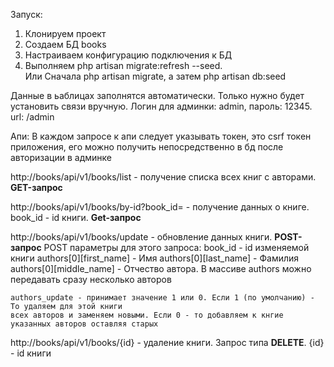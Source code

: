 Запуск:
1) Клонируем проект
2) Создаем БД books
3) Настраиваем конфигурацию подключения к БД
3) Выполняем php artisan migrate:refresh --seed. <br/>
Или Сначала php artisan migrate, а затем php artisan db:seed

Данные в ьаблицах заполнятся автоматически. Только нужно будет установить связи вручную.
Логин для админки: admin, пароль: 12345. url: /admin

Апи:
В каждом запросе к апи следует указывать токен, это csrf токен приложения, его можно получить непосредственно в бд
после авторизации в админке

http://books/api/v1/books/list - получение списка всех книг с авторами. <b>GET-запрос</b>

http://books/api/v1/books/by-id?book_id= - получение данных о книге. book_id - id книги. <b>Get-запрос</b>

http://books/api/v1/books/update - обновление данных книги. <b>POST-запрос</b>
POST параметры для этого запроса:
    book_id - id изменяемой книги
    authors[0][first_name] - Имя
    authors[0][last_name] - Фамилия
    authors[0][middle_name] - Отчество автора.
    В массиве authors можно передавать сразу несколько авторов
    
    authors_update - принимает значение 1 или 0. Если 1 (по умолчанию) - То удаляем для этой книги
    всех авторов и заменяем новыми. Если 0 - то добавляем к кнгие указанных авторов оставляя старых
    
http://books/api/v1/books/{id} - удаление книги. Запрос типа <b>DELETE</b>.
{id} - id книги
